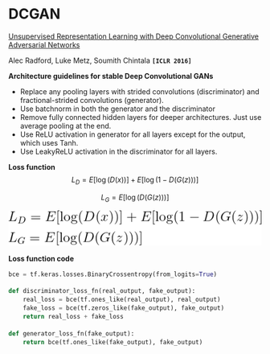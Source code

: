 # DCGAN

[Unsupervised Representation Learning with Deep Convolutional Generative Adversarial Networks](https://arxiv.org/abs/1511.06434)

Alec Radford, Luke Metz, Soumith Chintala **`[ICLR 2016]`**



**Architecture guidelines for stable Deep Convolutional GANs**

- Replace any pooling layers with strided convolutions (discriminator) and fractional-strided convolutions (generator).
- Use batchnorm in both the generator and the discriminator
- Remove fully connected hidden layers for deeper architectures. Just use average pooling at the end.
- Use ReLU activation in generator for all layers except for the output, which uses Tanh.
- Use LeakyReLU activation in the discriminator for all layers.



**Loss function**
$$
L_D = E[\log(D(x))] + E[\log(1-D(G(z)))]
$$

$$
L_G = E[\log(D(G(z)))]
$$

![mylatex20201105_204317](https://raw.githubusercontent.com/yzy1996/Image-Hosting/master/20201105204330.png)

**Loss function code**

```python
bce = tf.keras.losses.BinaryCrossentropy(from_logits=True)

def discriminator_loss_fn(real_output, fake_output):
    real_loss = bce(tf.ones_like(real_output), real_output)
    fake_loss = bce(tf.zeros_like(fake_output), fake_output)
    return real_loss + fake_loss

def generator_loss_fn(fake_output):
    return bce(tf.ones_like(fake_output), fake_output)
```


